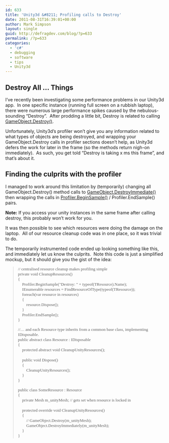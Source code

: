 ```yaml
---
id: 633
title: 'Unity3d &#8211; Profiling calls to Destroy'
date: 2011-08-31T16:39:01+00:00
author: Mark Simpson
layout: single
guid: http://defragdev.com/blog/?p=633
permalink: /?p=633
categories:
  - 'c#'
  - debugging
  - software
  - tips
  - Unity3d
---
```

## Destroy All … Things

I’ve recently been investigating some performance problems in our Unity3d app.&#160; In one specific instance (running full screen on a rubbish laptop), there were numerous large performance spikes caused by the nebulous-sounding “Destroy”.&#160; After prodding a little bit, Destroy is related to calling [GameObject.Destroy()](http://unity3d.com/support/documentation/ScriptReference/Object.Destroy.html).

Unfortunately, Unity3d’s profiler won’t give you any information related to what types of objects are being destroyed, and wrapping your GameObject.Destroy calls in profiler sections doesn’t help, as Unity3d defers the work for later in the frame (so the methods return nigh-on immediately).&#160; As such, you get told “Destroy is taking x ms this frame”, and that’s about it.

## Finding the culprits with the profiler

I managed to work around this limitation by (temporarily) changing all GameObject.Destroy() method calls to [GameObject.DestroyImmediate()](http://unity3d.com/support/documentation/ScriptReference/Object.DestroyImmediate.html) then wrapping the calls in [Profiler.BeginSample()](http://unity3d.com/support/documentation/ScriptReference/Profiler.BeginSample.html) / Profiler.EndSample() pairs.

**Note:** If you access your unity instances in the same frame after calling destroy, this probably won’t work for you.

It was then possible to see which resources were doing the damage on the laptop.&#160; All of our resource cleanup code was in one place, so it was trivial to do.

The temporarily instrumented code ended up looking something like this, and immediately let us know the culprits.&#160; Note this code is just a simplified mockup, but it should give you the gist of the idea:

> <font size="2" face="Consolas">// centralised resource cleanup makes profiling simple <br />private void CleanupResources<TResource>() <br />{ <br />&#160;&#160;&#160; Profiler.BeginSample("Destroy: " + typeof(TResource).Name); <br />&#160;&#160;&#160; IEnumerable<TResource> resources = FindResourceOfType(typeof(TResource)); <br />&#160;&#160;&#160; foreach(var resource in resources) <br />&#160;&#160;&#160; { <br />&#160;&#160;&#160;&#160;&#160;&#160;&#160; resource.Dispose(); <br />&#160;&#160;&#160; } <br />&#160;&#160;&#160; Profiler.EndSample();&#160;&#160;&#160; <br />}</font>
> 
> <font size="2" face="Consolas">//&#8230; and each Resource type inherits from a common base class, implementing IDisposable. <br />public abstract class Resource : IDisposable <br />{ <br />&#160;&#160;&#160; protected abstract void CleanupUnityResources(); <br />&#160;&#160;&#160; <br />&#160;&#160;&#160; public void Dispose() <br />&#160;&#160;&#160; { <br />&#160;&#160;&#160;&#160;&#160;&#160;&#160; CleanupUnityResources(); <br />&#160;&#160;&#160; } <br />}</font>
> 
> <font size="2" face="Consolas">public class SomeResource : Resource <br />{ <br />&#160;&#160;&#160; private Mesh m_unityMesh; // gets set when resource is locked in <br />&#160;&#160;&#160; <br />&#160;&#160;&#160; protected override void CleanupUnityResources() <br />&#160;&#160;&#160; { <br />&#160;&#160;&#160;&#160;&#160;&#160;&#160; // GameObject.Destroy(m_unityMesh); <br />&#160;&#160;&#160;&#160;&#160;&#160;&#160; GameObject.DestroyImmediately(m_unityMesh); <br />&#160;&#160;&#160; } <br />}</font>
> 
> <span style="font-family: consolas"></span>